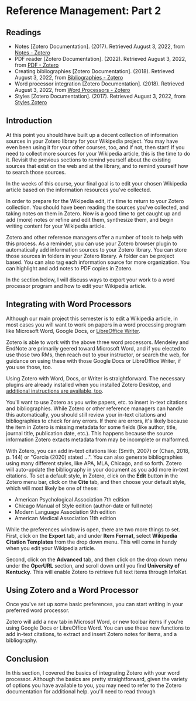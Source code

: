 # Reference Management: Part 2 

## Readings

- Notes [Zotero Documentation]. (2017). Retrieved August 3, 2022, from [Notes -
  Zotero][zoteroNotes]
- PDF reader [Zotero Documentation]. (2022). Retrieved August 3, 2022, from
  [PDF - Zotero][zoteroPDF]
- Creating bibliographies [Zotero Documentation]. (2018). Retrieved August 3,
  2022, from [Bibliographies - Zotero][zoteroBibs]
- Word processor integration [Zotero Documentation]. (2018). Retrieved August
  3, 2022, from [Word Processors - Zotero][zoteroWP]
- Styles [Zotero Documentation]. (2017). Retrieved August 3, 2022, from [Styles Zotero][zoteroStyles]

## Introduction

At this point you should have built up a decent collection
of information sources in your Zotero library for your Wikipedia project.
You may have even been using it for your other courses, too, and
if not, then start!
If you need to collect more sources for your Wikipedia article,
this is the time to do it.
Revisit the previous sections to remind yourself
about the existing sources that exist on the web and at the library,
and to remind yourself how to search those sources.

In the weeks of this course,
your final goal is to edit your chosen Wikipedia article
based on the information resources you've collected.

In order to prepare for the Wikipedia edit,
it's time to return to your Zotero collection.
You should have been reading the sources you've collected,
and taking notes on them in Zotero.
Now is a good time to get caught up and add (more) notes
or refine and edit them,
synthesize them,
and begin writing content for your Wikipedia article.

Zotero and other reference managers offer a number of tools
to help with this process.
As a reminder,
you can use your Zotero browser plugin to automatically add
information sources to your Zotero library.
You can store those sources in folders in your Zotero library.
A folder can be project based.
You can also tag each information source for more organization.
You can highlight and add notes to PDF copies in Zotero.

In the section below,
I will discuss ways to export your work to a
word processor program and how to edit your Wikipedia article.

## Integrating with Word Processors

Although our main project this semester is
to edit a Wikipedia article,
in most cases you will want to work on papers
in a word processing program like Microsoft Word,
Google Docs, or [LibreOffice Writer][lowriter].

Zotero is able to work with the above three word processors.
Mendeley and EndNote are primarily geered toward Microsoft Word,
and if you elected to use those two RMs,
then reach out to your instructor,
or search the web,
for guidance on using
these with those Google Docs or LibreOffice Writer,
if you use those, too. 

Using Zotero with Word, Docs, or Writer is straightforward.
The necessary plugins are already installed when you installed
Zotero Desktop, and 
[additional instructions are available, too][zoteroWP].

You'll want to use Zotero as you write papers, etc.
to insert in-text citations and bibliographies.
While Zotero or other reference managers can handle this automatically,
you should still review your in-text citations and bibliographies
to check for any errors.
If there are errors,
it's likely because the item in Zotero is missing metadata for
some fields (like author, title, journal title, publication date, etc.).
This happens because the source information Zotero extacts
metadata from may be incomplete or malformed.

With Zotero, you can add in-text citations like:
(Smith, 2007) or (Chan, 2018, p. 144) or "Garcia (2020) stated ...".
You can also generate bibliographies using many different styles,
like APA, MLA, Chicago, and so forth.
Zotero will auto-update the bibliography in your document
as you add more in-text citations.
To set a default style, in Zotero,
click on the **Edit** button in the Zotero menu bar,
click on the **Cite** tab, and
then choose your default style,
which will most likely be one of these:

- American Psychological Association 7th edition
- Chicago Manual of Style edition (author-date or full note)
- Modern Language Association 9th edition
- American Medical Association 11th edition

While the preferences window is open,
there are two more things to set.
First, click on the **Export** tab, and under **Item Format**,
select **Wikipedia Citation Templates** from the drop down menu.
This will come in handy when you edit your Wikipedia article.

Second, click on the **Advanced** tab,
and then click on the drop down menu
under the **OperURL** section, and
scroll down until you find **University of Kentucky**.
This will enable Zotero to retrieve full text 
items through InfoKat.

## Using Zotero and a Word Processor

Once you've set up some basic preferences,
you can start writing in your preferred word processor.

Zotero will add a new tab in Microsof Word,
or new toolbar items if you're using Google Docs or LibreOffice Word.
You can use these new functions to add in-text citations,
to extract and insert Zotero notes for items, and
a bibliography.

## Conclusion

In this section,
I covered the basics of integrating Zotero
with your word processor.
Although the basics are pretty straightforward,
given the variety of options you have available to you,
you may need to refer to the Zotero documentation for
additional help.
you'll need to read through 

[lowriter]:https://www.libreoffice.org/
[zoteroNotes]:https://www.zotero.org/support/notes
[zoteroPDF]:https://www.zotero.org/support/pdf_reader
[zoteroBibs]:https://www.zotero.org/support/creating_bibliographies
[zoteroWP]:https://www.zotero.org/support/word_processor_integration
[zoteroStyles]:https://www.zotero.org/support/styles
